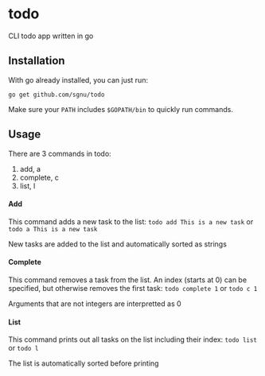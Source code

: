 # todo
CLI todo app written in go
## Installation
With go already installed, you can just run:

`go get github.com/sgnu/todo`

Make sure your `PATH` includes `$GOPATH/bin` to quickly run commands.
## Usage
There are 3 commands in todo:

1.	add, a
2.	complete, c
3.	list, l

#### Add
This command adds a new task to the list:
`todo add This is a new task` or `todo a This is a new task`

New tasks are added to the list and automatically sorted as strings

#### Complete
This command removes a task from the list. An index (starts at 0) can be specified, but otherwise removes the first task: `todo complete 1` or `todo c 1`

Arguments that are not integers are interpretted as 0

#### List
This command prints out all tasks on the list including their index: `todo list` or `todo l`

The list is automatically sorted before printing
